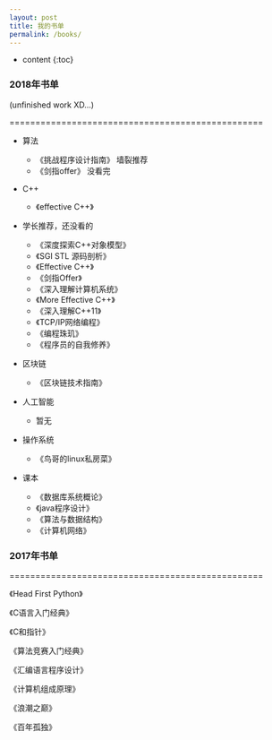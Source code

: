 ```yaml
---
layout: post
title: 我的书单
permalink: /books/
---
```


* content
{:toc}
### 2018年书单  
(unfinished work XD...)  

=================================================   

 - 算法
 	- 《挑战程序设计指南》 墙裂推荐 
 	- 《剑指offer》 没看完

 - C++
	- 《effective C++》

 - 学长推荐，还没看的
 	- 《深度探索C++对象模型》
 	- 《SGI STL 源码剖析》
	- 《Effective C++》
	- 《剑指Offer》
	- 《深入理解计算机系统》
	- 《More Effective C++》
	- 《深入理解C++11》
	- 《TCP/IP网络编程》
	- 《编程珠玑》
	- 《程序员的自我修养》
 - 区块链
  	- 《区块链技术指南》

 - 人工智能
  	- 暂无

 - 操作系统
  	- 《鸟哥的linux私房菜》
 - 课本
  	- 《数据库系统概论》
  	- 《java程序设计》
  	- 《算法与数据结构》
  	- 《计算机网络》




### 2017年书单  

=================================================  


《Head First Python》  

《C语言入门经典》  

《C和指针》  

《算法竞赛入门经典》  

《汇编语言程序设计》  

《计算机组成原理》  

《浪潮之巅》 

《百年孤独》